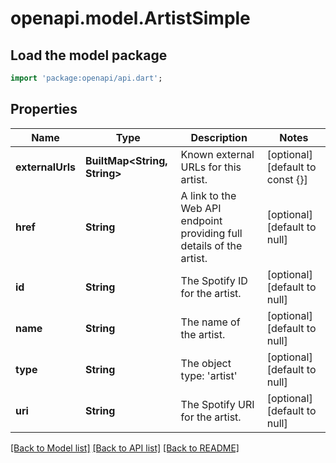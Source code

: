 # openapi.model.ArtistSimple

## Load the model package
```dart
import 'package:openapi/api.dart';
```

## Properties
Name | Type | Description | Notes
------------ | ------------- | ------------- | -------------
**externalUrls** | **BuiltMap&lt;String, String&gt;** | Known external URLs for this artist. | [optional] [default to const {}]
**href** | **String** | A link to the Web API endpoint providing full details of the artist. | [optional] [default to null]
**id** | **String** | The Spotify ID for the artist. | [optional] [default to null]
**name** | **String** | The name of the artist. | [optional] [default to null]
**type** | **String** | The object type: &#39;artist&#39; | [optional] [default to null]
**uri** | **String** | The Spotify URI for the artist. | [optional] [default to null]

[[Back to Model list]](../README.md#documentation-for-models) [[Back to API list]](../README.md#documentation-for-api-endpoints) [[Back to README]](../README.md)


